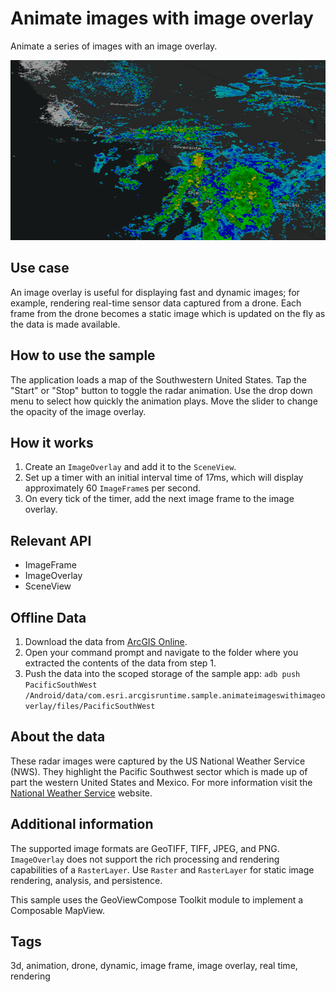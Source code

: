# Animate images with image overlay

Animate a series of images with an image overlay.

![Image of animate images with image overlay](animate-images-with-image-overlay.png)

## Use case

An image overlay is useful for displaying fast and dynamic images; for example, rendering real-time sensor data captured from a drone. Each frame from the drone becomes a static image which is updated on the fly as the data is made available.

## How to use the sample

The application loads a map of the Southwestern United States. Tap the "Start" or "Stop" button to toggle the radar animation. Use the drop down menu to select how quickly the animation plays. Move the slider to change the opacity of the image overlay.

## How it works

1. Create an `ImageOverlay` and add it to the `SceneView`.
2. Set up a timer with an initial interval time of 17ms, which will display approximately 60 `ImageFrame`s per second.
3. On every tick of the timer, add the next image frame to the image overlay.

## Relevant API

* ImageFrame
* ImageOverlay
* SceneView

## Offline Data

1. Download the data from [ArcGIS Online](https://runtime.maps.arcgis.com/home/item.html?id=9465e8c02b294c69bdb42de056a23ab1).
2. Open your command prompt and navigate to the folder where you extracted the contents of the data from step 1.
3. Push the data into the scoped storage of the sample app:
`adb push PacificSouthWest /Android/data/com.esri.arcgisruntime.sample.animateimageswithimageoverlay/files/PacificSouthWest`

## About the data

These radar images were captured by the US National Weather Service (NWS). They highlight the Pacific Southwest sector which is made up of part the western United States and Mexico. For more information visit the [National Weather Service](https://www.weather.gov/jetstream/gis) website.

## Additional information

The supported image formats are GeoTIFF, TIFF, JPEG, and PNG. `ImageOverlay` does not support the rich processing and rendering capabilities of a `RasterLayer`. Use `Raster` and `RasterLayer` for static image rendering, analysis, and persistence.

This sample uses the GeoViewCompose Toolkit module to implement a Composable MapView.

## Tags

3d, animation, drone, dynamic, image frame, image overlay, real time, rendering
